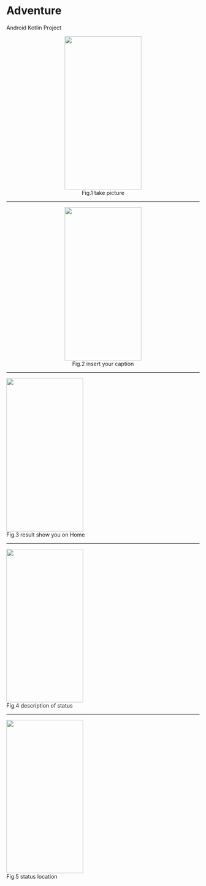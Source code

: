# Adventure
Android Kotlin Project
<div align="center">
    <img src="https://firebasestorage.googleapis.com/v0/b/android-187317.appspot.com/o/Screenshot_20190917_164601_com.huawei.camera.jpg?alt=media&token=60484d95-d94b-4798-839d-f9605e91ea76" width="200px" height="400px">
  <figcaption>Fig.1 take picture</figcaption>
  <hr>
  <img src="https://firebasestorage.googleapis.com/v0/b/android-187317.appspot.com/o/Screenshot_20190917_164641_th.ac.nu.adventure.jpg?alt=media&token=c96b8cd8-720f-4b52-a3ac-5e851e9e53b0" width="200px" height="400px">
  <figcaption>Fig.2 insert your caption</figcaption>
</div>
<hr>
  <img src="https://firebasestorage.googleapis.com/v0/b/android-187317.appspot.com/o/Screenshot_20190917_164723_th.ac.nu.adventure.jpg?alt=media&token=d956e262-40a5-42ce-a89c-17abcdc20b3f" width="200px" height="400px">
  <figcaption>Fig.3 result show you on Home</figcaption>
</div>
<hr>
  <img src="https://firebasestorage.googleapis.com/v0/b/android-187317.appspot.com/o/Screenshot_20190917_164731_th.ac.nu.adventure.jpg?alt=media&token=4101e29c-4c89-4ca9-b8a1-e2d6b61051dd" width="200px" height="400px">
  <figcaption>Fig.4 description of status</figcaption>
</div>
<hr>
  <img src="https://firebasestorage.googleapis.com/v0/b/android-187317.appspot.com/o/Screenshot_20190917_164902_th.ac.nu.adventure.jpg?alt=media&token=845fd4e9-c8b8-446d-9953-aa903dad921f" width="200px" height="400px">
  <figcaption>Fig.5 status location</figcaption>
</div>

